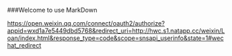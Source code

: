 ###Welcome to use MarkDown

https://open.weixin.qq.com/connect/oauth2/authorize?appid=wxd1a7e5449dbd5768&redirect_uri=http://hwc.s1.natapp.cc/weixin/Loan/index.html&response_type=code&scope=snsapi_userinfo&state=1#wechat_redirect